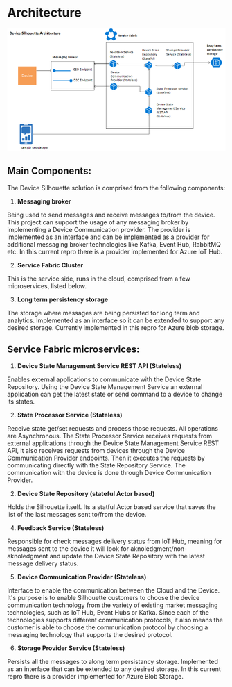 # Architecture


![Architecture](images/silhouette_architecture_sep2016.gif?raw=true)


## Main Components:

The Device Silhouette solution is comprised from the following components:

1. **Messaging broker**
  
  Being used to send messages and receive messages to/from the device. This project can support the usage of any messaging broker by implementing a Device Communication provider. The provider is implemented as an interface and can be implemented as a provider for additional messaging broker technologies like Kafka, Event Hub, RabbitMQ etc. In this current repro there is a provider implemented for Azure IoT Hub. 

2. **Service Fabric Cluster**

  This is the service side, runs in the cloud, comprised from a few microservices, listed below.
  
3. **Long term persistency storage**

  The storage where messages are being persisted for long term and analytics. Implemented as an interface so it can be extended to support any desired storage. Currently implemented in this repro for Azure blob storage.

## Service Fabric microservices:

1. **Device State Management Service REST API (Stateless)**

  Enables external applications to communicate with the Device State Repository. Using the Device State Management Service an external application can get the latest state or send command to a device to change its states.
  
2. **State Processor Service (Stateless)**

  Receive state get/set requests and process those requests. All operations are Asynchronous. The State Processor Service receives requests from external applications through the Device State Management Service REST API, it also receives requests from devices through the Device Communication Provider endpoints. Then it executes the requests by communicating directly with the State Repository Service. The communication with the device is done through Device Communication Provider.
  
2. **Device State Repository (stateful Actor based)**

  Holds the Silhouette itself. Its a statful Actor based service that saves the list of the last messages sent to/from the device. 

4. **Feedback Service (Stateless)**

  Responsible for check messages delivery status from IoT Hub, meaning for messages sent to the device it will look for aknoledgment/non-aknoledgment and update the Device State Repository with the latest message delivery status.
  
5. **Device Communication Provider (Stateless)**
  
  Interface to enable the communication between the Cloud and the Device. It's purpose is to enable Silhouette customers to choose the device communication technology from the variety of existing market messaging technologies, such as IoT Hub, Event Hubs or Kafka. Since each of the technologies supports different communication protocols, it also means the customer is able to choose the communication protocol by choosing a messaging technology that supports the desired protocol.

6. **Storage Provider Service (Stateless)**

  Persists all the messages to along term persistancy storage. Implemented as an interface that can be extended to any desired storage. In this current repro there is a provider implemented for Azure Blob Storage. 











